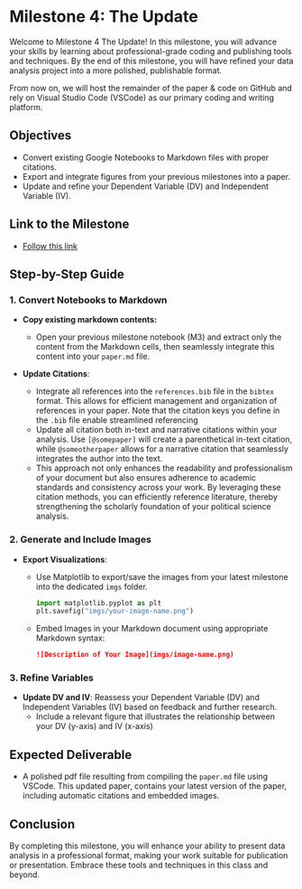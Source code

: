 # Milestone 4: The Update

Welcome to Milestone 4 The Update! In this milestone, you will advance your skills by learning about professional-grade coding and publishing tools and techniques. By the end of this milestone, you will have refined your data analysis project into a more polished, publishable format.

From now on, we will host the remainder of the paper & code on GitHub and rely on Visual Studio Code (VSCode) as our primary coding and writing platform.

## Objectives

- Convert existing Google Notebooks to Markdown files with proper citations.
- Export and integrate figures from your previous milestones into a paper.
- Update and refine your Dependent Variable (DV) and Independent Variable (IV).

## Link to the Milestone

- [Follow this link](https://classroom.github.com/a/zJGMr4zh)

## Step-by-Step Guide

### 1. Convert Notebooks to Markdown

- **Copy existing markdown contents:**
    - Open your previous milestone notebook (M3) and extract only the content from the Markdown cells, then seamlessly integrate this content into your `paper.md` file.

- **Update Citations**:
    - Integrate all references into the `references.bib` file in the `bibtex` format. This allows for efficient management and organization of references in your paper. Note that the citation keys you define in the `.bib` file enable streamlined referencing
    - Update all citation both in-text and narrative citations within your analysis. Use `[@somepaper]` will create a parenthetical in-text citation, while `@someotherpaper` allows for a narrative citation that seamlessly integrates the author into the text. 
    - This approach not only enhances the readability and professionalism of your document but also ensures adherence to academic standards and consistency across your work. By leveraging these citation methods, you can efficiently reference literature, thereby strengthening the scholarly foundation of your political science analysis.

### 2. Generate and Include Images

- **Export Visualizations**: 
    - Use Matplotlib to export/save the images from your latest milestone into the dedicated `imgs` folder.
        ```python
        import matplotlib.pyplot as plt
        plt.savefig("imgs/your-image-name.png")

        ```

    - Embed Images in your Markdown document using appropriate Markdown syntax:

        ```markdown
        ![Description of Your Image](imgs/image-name.png)
        ```

### 3. Refine Variables

- **Update DV and IV**: Reassess your Dependent Variable (DV) and Independent Variables (IV) based on feedback and further research. 
    - Include a relevant figure that illustrates the relationship between your DV (y-axis) and IV (x-axis)


## Expected Deliverable

- A polished pdf file resulting from compiling the `paper.md` file using VSCode. This updated paper, contains your latest version of the paper, including automatic citations and embedded images.

## Conclusion

By completing this milestone, you will enhance your ability to present data analysis in a professional format, making your work suitable for publication or presentation. Embrace these tools and techniques in this class and beyond.

